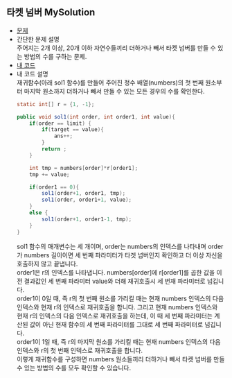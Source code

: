 ## 타켓 넘버 MySolution  
* [문제](https://programmers.co.kr/learn/courses/30/lessons/43165)  
* 간단한 문제 설명  
    주어지는 2개 이상, 20개 이하 자연수들끼리 더하거나 빼서 타켓 넘버를 만들 수 있는 방법의 수를 구하는 문제.
* [내 코드](target_number.java)  
* 내 코드 설명  
    재귀함수(아래 sol1 함수)를 만들어 주어진 정수 배열(numbers)의 첫 번째 원소부터 마지막 원소까지 더하거나 빼서 만들 수 있는 모든 경우의 수를 확인한다.  
    ```java
    static int[] r = {1, -1};

    public void sol1(int order, int order1, int value){
        if(order == limit) {
            if(target == value){
                ans++;
            }
            return ;
        }

        int tmp = numbers[order]*r[order1];
        tmp += value;

        if(order1 == 0){
            sol1(order+1, order1, tmp);
            sol1(order, order1+1, value);
        }
        else {
            sol1(order+1, order1-1, tmp);
        }
    }
    ```  
    sol1 함수의 매개변수는 세 개이며, order는 numbers의 인덱스를 나타내며 order가 numbers 길이이면 세 번째 파라미터가 타겟 넘버인지 확인하고 더 이상 자신을 호출하지 않고 끝냅니다.    
    order1은 r의 인덱스를 나타냅니다. numbers[order]에 r[order1]를 곱한 값을 이전 결과값인 세 번째 파라미터 value와 더해 재귀호출시 세 번재 파라미터로 넘깁니다.  
    order1이 0일 때, 즉 r의 첫 번째 원소를 가리킬 때는 현재 numbers 인덱스의 다음 인덱스와 현재 r의 인덱스로 재귀호출을 합니다. 그리고 현재 numbers 인덱스와 현재 r의 인덱스의 다음 인덱스로 재귀호출을 하는데, 이 때 세 번째 파라미터는 계산된 값이 아닌 현재 함수의 세 번째 파라미터를 그대로 세 번째 파라미터로 넘깁니다.  
    order1이 1일 때, 즉 r의 마지막 원소를 가리킬 때는 현재 numbers 인덱스의 다음 인덱스와 r의 첫 번째 인덱스로 재귀호출을 합니다.  
    이렇게 재귀함수를 구성하면 numbers 원소들끼리 더하거나 빼서 타켓 넘버를 만들 수 있는 방법의 수를 모두 확인할 수 있습니다.
